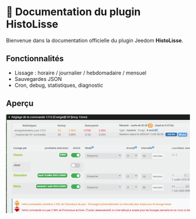 # 📘 Documentation du plugin HistoLisse

Bienvenue dans la documentation officielle du plugin Jeedom **HistoLisse**.

## Fonctionnalités

- Lissage : horaire / journalier / hebdomadaire / mensuel
- Sauvegardes JSON
- Cron, debug, statistiques, diagnostic

## Aperçu

![exemple](img/exemple.png)
